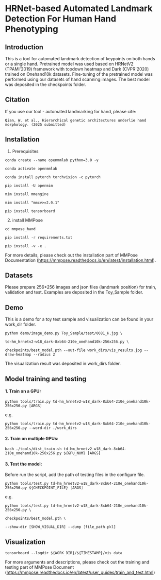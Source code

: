 # HRNet-based Automated Landmark Detection For Human Hand Phenotyping


## Introduction
This is a tool for automated landmark detection of keypoints on both hands or a single hand. Pretrained model was used based on HRNetV2 (TPAMI'2019) framework with topdown heatmap and Dark (CVPR'2020) trained on Onehand10k datasets. Fine-tuning of the pretrained model was performed using our datasets of hand scanning images. The best model was deposited in the checkpoints folder.


## Citation
If you use our tool - automated landmarking for hand, please cite:

`Qian, W. et al., Hierarchical genetic architectures underlie hand morphology. (2025 submitted)`


## Installation
1. Prerequisites
   
`conda create --name openmmlab python=3.8 -y`

`conda activate openmmlab`

`conda install pytorch torchvision -c pytorch`

`pip install -U openmim`

`mim install mmengine`

`mim install "mmcv>=2.0.1"`

`pip install tensorboard`


2. install MMPose
	
`cd mmpose_hand`

`pip install -r requirements.txt`

`pip install -v -e .`


For more details, please check out the installation part of MMPose Documentation (https://mmpose.readthedocs.io/en/latest/installation.html).


## Datasets
Please prepare 256*256 images and json files (landmark position) for train, validation and test. Examples are deposited in the Toy_Sample folder.


## Demo
This is a demo for a toy test sample and visualization can be found in your work_dir folder.

	python demo/image_demo.py Toy_Sample/test/0081_H.jpg \

 	td-hm_hrnetv2-w18_dark-8xb64-210e_onehand10k-256x256.py \
 
 	checkpoints/best_model.pth --out-file work_dirs/vis_results.jpg --draw-heatmap --radius 2


The visualization result was deposited in work_dirs folder.

## Model training and testing
#### 1. Train on a GPU:

`python tools/train.py td-hm_hrnetv2-w18_dark-8xb64-210e_onehand10k-256x256.py [ARGS]`

e.g. 

	python tools/train.py td-hm_hrnetv2-w18_dark-8xb64-210e_onehand10k-256x256.py --word-dir ./work_dirs


#### 2. Train on multiple GPUs:

`bash ./tools/dist_train.sh td-hm_hrnetv2-w18_dark-8xb64-210e_onehand10k-256x256.py ${GPU_NUM} [ARGS]`



#### 3. Test the model:
Before run the script, add the path of testing files in the configure file.


`python tools/test.py td-hm_hrnetv2-w18_dark-8xb64-210e_onehand10k-256x256.py ${CHECKPOINT_FILE} [ARGS]`


e.g.

	python tools/test.py td-hm_hrnetv2-w18_dark-8xb64-210e_onehand10k-256x256.py \

	checkpoints/best_model.pth \
	
	--show-dir [SHOW_VISUAL_DIR] --dump [file_path.pkl]


## Visualization

`tensorboard --logdir ${WORK_DIR}/${TIMESTAMP}/vis_data`


For more arguments and descriptions, please check out the training and testing part of MMPose Document (https://mmpose.readthedocs.io/en/latest/user_guides/train_and_test.html)


